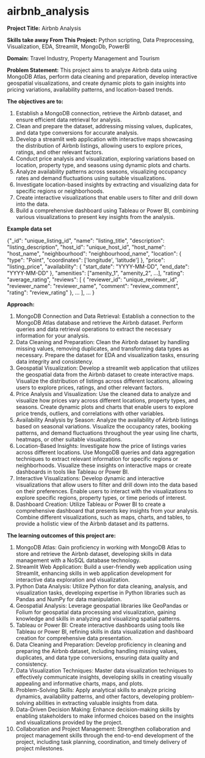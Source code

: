 # airbnb_analysis

**Project Title:** Airbnb Analysis

**Skills take away From This Project:**
Python scripting, Data Preprocessing, Visualization,
EDA, Streamlit, MongoDb, PowerBI 

**Domain:**
Travel Industry, Property Management and Tourism 

**Problem Statement:**
This project aims to analyze Airbnb data using MongoDB Atlas, perform data cleaning and preparation, develop interactive geospatial visualizations, and create dynamic     plots to gain insights into pricing variations, availability patterns, and location-based trends. 
  
**The objectives are to:**
1. Establish a MongoDB connection, retrieve the Airbnb dataset, and ensure efficient data retrieval for analysis.
2. Clean and prepare the dataset, addressing missing values, duplicates, and data type conversions for accurate analysis.
3. Develop a streamlit web application with interactive maps showcasing the distribution of Airbnb listings, allowing users to explore prices, ratings, and other           relevant factors.
4. Conduct price analysis and visualization, exploring variations based on location, property type, and seasons using dynamic plots and charts.
5. Analyze availability patterns across seasons, visualizing occupancy rates and demand fluctuations using suitable visualizations.
6. Investigate location-based insights by extracting and visualizing data for specific regions or neighborhoods.
7. Create interactive visualizations that enable users to filter and drill down into the data.
8. Build a comprehensive dashboard using Tableau or Power BI, combining various visualizations to present key insights from the analysis.

**Example data set**

{"_id": "unique_listing_id",
 "name": "listing_title",
 "description": "listing_description",
 "host_id": "unique_host_id",
 "host_name": "host_name",
 "neighbourhood": "neighbourhood_name",
 "location": {
          "type": "Point",
   			  "coordinates": ['longitude', 'latitude']
 			 },
"price": "listing_price",
"availability": {
   			 "start_date": "YYYY-MM-DD",
   			 "end_date": "YYYY-MM-DD"
  },
"amenities": ["amenity_1", "amenity_2", ...],
"rating": "average_rating",
"reviews": [
        		{
     			 "reviewer_id": "unique_reviewer_id",
      			"reviewer_name": "reviewer_name",
      			"comment": "review_comment",
     			 "rating": "review_rating"
   			 }, ...
 			 ], ...
}


**Approach:**
  1. MongoDB Connection and Data Retrieval: Establish a connection to the MongoDB Atlas database and retrieve the Airbnb dataset. Perform queries and data retrieval operations to extract the necessary information for your analysis.
  2. Data Cleaning and Preparation: Clean the Airbnb dataset by handling missing values, removing duplicates, and transforming data types as necessary. Prepare the dataset for EDA and visualization tasks, ensuring data integrity and consistency.
  3. Geospatial Visualization: Develop a streamlit web application that utilizes  the geospatial data from the Airbnb dataset to create interactive maps. Visualize the distribution of listings across different locations, allowing users to explore prices, ratings, and other relevant factors.
  4. Price Analysis and Visualization: Use the cleaned data to analyze and visualize how prices vary across different locations, property types, and seasons. Create dynamic plots and charts that enable users to explore price trends, outliers, and correlations with other variables.
  5. Availability Analysis by Season: Analyze the availability of Airbnb listings based on seasonal variations. Visualize the occupancy rates, booking patterns, and demand fluctuations throughout the year using line charts, heatmaps, or other suitable visualizations.
  6. Location-Based Insights: Investigate how the price of listings varies across different locations. Use MongoDB queries and data aggregation techniques to extract relevant information for specific regions or neighborhoods. Visualize these insights on interactive maps or create dashboards in tools like Tableau or Power BI.
  7. Interactive Visualizations: Develop dynamic and interactive visualizations that allow users to filter and drill down into the data based on their preferences. Enable users to interact with the visualizations to explore specific regions, property types, or time periods of interest.
  8. Dashboard Creation: Utilize Tableau or Power BI to create a comprehensive dashboard that presents key insights from your analysis. Combine different visualizations, such as maps, charts, and tables, to provide a holistic view of the Airbnb dataset and its patterns.


**The learning outcomes of this project are:**
  1. MongoDB Atlas: Gain proficiency in working with MongoDB Atlas to store and retrieve the Airbnb dataset, developing skills in data management with a NoSQL database technology.
  2. Streamlit Web Application: Build a user-friendly web application using Streamlit, enhancing skills in web application development for interactive data exploration and visualization.
  3. Python Data Analysis: Utilize Python for data cleaning, analysis, and visualization tasks, developing expertise in Python libraries such as Pandas and NumPy for data manipulation.
  4. Geospatial Analysis: Leverage geospatial libraries like GeoPandas or Folium for geospatial data processing and visualization, gaining knowledge and skills in analyzing and visualizing spatial patterns.
  5. Tableau or Power BI: Create interactive dashboards using tools like Tableau or Power BI, refining skills in data visualization and dashboard creation for comprehensive data presentation.
  6. Data Cleaning and Preparation: Develop proficiency in cleaning and preparing the Airbnb dataset, including handling missing values, duplicates, and data type conversions, ensuring data quality and consistency.
  7. Data Visualization Techniques: Master data visualization techniques to effectively communicate insights, developing skills in creating visually appealing and informative charts, maps, and plots.
  8. Problem-Solving Skills: Apply analytical skills to analyze pricing dynamics, availability patterns, and other factors, developing problem-solving abilities in extracting valuable insights from data.
  9. Data-Driven Decision Making: Enhance decision-making skills by enabling stakeholders to make informed choices based on the insights and visualizations provided by the project.
  10. Collaboration and Project Management: Strengthen collaboration and project management skills through the end-to-end development of the project, including task planning, coordination, and timely delivery of project milestones.
